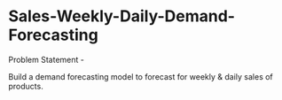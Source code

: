# Sales-Weekly-Daily-Demand-Forecasting
Problem Statement - 

Build a demand forecasting model to forecast for weekly & daily sales of products.
